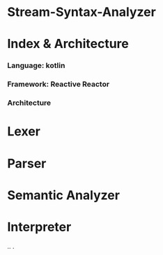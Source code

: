 # Stream-Syntax-Analyzer

# Index & Architecture
### Language: kotlin
### Framework: Reactive Reactor
### Architecture

# Lexer

# Parser

# Semantic Analyzer

# Interpreter
..
.
